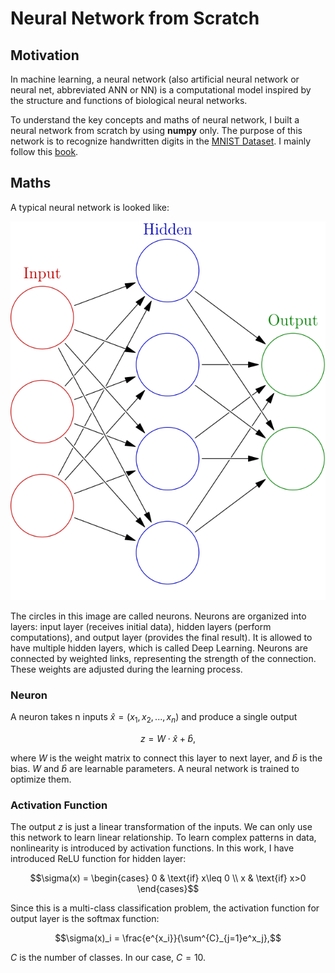 # Neural Network from Scratch

## Motivation

In machine learning, a neural network (also artificial neural network or neural net, abbreviated ANN or NN)
is a computational model inspired by the structure and functions of biological neural networks.

To understand the key concepts and maths of neural network, I built a neural network from scratch by using **numpy** only.
The purpose of this network is to recognize handwritten digits in the 
[MNIST Dataset](https://www.kaggle.com/datasets/animatronbot/mnist-digit-recognizer).
I mainly follow this [book](http://neuralnetworksanddeeplearning.com/).

## Maths
A typical neural network is looked like:

![image from wikipedia](https://github.com/zjzhao1002/Machine-Learning-from-Scratch/blob/main/Neural_Network/Colored_neural_network.svg)

The circles in this image are called neurons. Neurons are organized into layers: 
input layer (receives initial data), hidden layers (perform computations), and output layer (provides the final result). 
It is allowed to have multiple hidden layers, which is called Deep Learning.
Neurons are connected by weighted links, representing the strength of the connection. 
These weights are adjusted during the learning process. 

### Neuron
A neuron takes n inputs $\hat{x}=(x_1, x_2, ..., x_n)$ and produce a single output 
```math
z = W\cdot \hat{x}+\hat{b},
```
where $W$ is the weight matrix to connect this layer to next layer, and $\hat{b}$ is the bias. 
$W$ and $\hat{b}$ are learnable parameters. A neural network is trained to optimize them.

### Activation Function
The output $z$ is just a linear transformation of the inputs. We can only use this network to learn linear relationship. 
To learn complex patterns in data, nonlinearity is introduced by activation functions.
In this work, I have introduced ReLU function for hidden layer:
```math
\sigma(x) = \begin{cases}
0 & \text{if} x\leq 0 \\
x & \text{if} x>0 
\end{cases}
```
Since this is a multi-class classification problem, the activation function for output layer is the softmax function:
```math
\sigma(x)_i = \frac{e^{x_i}}{\sum^{C}_{j=1}e^x_j},
```
$C$ is the number of classes. In our case, $C=10$.
